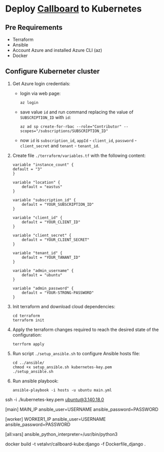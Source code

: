 # Deploy [Callboard](https://github.com/Vetal-V/Coursework-DS) to Kubernetes

## Pre Requirements
- Terraform
- Ansible
- Account Azure and installed Azure CLI (az)
- Docker

## Configure Kuberneter cluster
1. Get Azure login credentials:
    - login via web page:
        ```
        az login
        ```
    - save value `id` and run command replacing the value of `SUBSCRIPTION_ID` with `id`:
        ```
        az ad sp create-for-rbac --role="Contributor" --scopes="/subscriptions/SUBSCRIPTION_ID"
        ```
    - now `id` is `subscription_id`, `appId` - `client_id`, `password` - `client_secret` and `tenant` - `tenant_id`.
  
2. Create file `./terraform/variables.tf` with the following content:
    ```
    variable "instance_count" {
    default = "3"
    }

    variable "location" {
        default = "eastus"
    }

    variable "subscription_id" {
        default = "YOUR_SUBSCRIPTION_ID"
    }

    variable "client_id" {
        default = "YOUR_CLIENT_ID"
    }

    variable "client_secret" {
        default = "YOUR_CLIENT_SECRET"
    }

    variable "tenant_id" {
        default = "YOUR_TANANT_ID"
    }

    variable "admin_username" {
        default = "ubuntu"
    }

    variable "admin_password" {
        default = "YOUR-STRONG-PASSWORD"
    }
    ```
3. Init terraform and download cloud dependencies:
    ```
    cd terraform
    terraform init
    ```
4. Apply the terraform changes required to reach the desired state of the configuration:
   ```
   terrform apply
   ```
5. Run script `./setup_ansible.sh` to configure Ansible hosts file:
   ```
   cd ../ansible/
   chmod +x setup_ansible.sh kubernetes-key.pem
   ./setup_ansible.sh
   ```
6. Run ansible playbook:
   ```
   ansible-playbook -i hosts -u ubuntu main.yml
   ```




ssh -i ./kubernetes-key.pem ubuntu@3.140.18.0


[main]
MAIN_IP ansible_user=USERNAME ansible_password=PASSWORD

[worker]
WORKER1_IP ansible_user=USERNAME ansible_password=PASSWORD 

[all:vars]
ansible_python_interpreter=/usr/bin/python3


docker build -t vetalvr/callboard-kube:django -f Dockerfile_django .